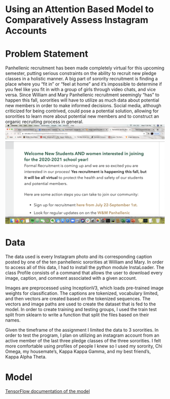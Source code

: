 # Using an Attention Based Model to Comparatively Assess Instagram Accounts

# Problem Statement
Panhellenic recruitment has been made completely virtual for this upcoming semester, putting serious constraints on the ability to recruit new pledge classes in a holistic manner. A big part of sorority recruitment is finding a place where you “fit in” or “feel at home” and it’s impossible to determine if you feel like you fit in with a group of girls through video chats, and vice versa. Since William and Mary Panhellenic recruitment seemingly “has” to happen this fall, sororities will have to utilize as much data about potential new members in order to make informed decisions. Social media, although criticized for being contrived, could pose a potential solution, allowing for sororities to learn more about potential new members and to construct an organic recruiting process in general.
![](recruitment_screenshot.png)

# Data
The data used is every Instagram photo and its corresponding caption posted by one of the ten panhellenic sororities at William and Mary. In order to access all of this data, I had to install the python module InstaLoader. The class Profile consists of a command that allows the user to download every image, caption, and comment associated with a given account. 

Images are preprocessed using InceptionV3, which loads pre-trained image weights for classification. The captions are tokenized, vocabulary limited, and then vectors are created based on the tokenized sequences. The vectors and image paths are used to create the dataset that is fed to the model.
In order to create training and testing groups, I used the train test split from sklearn to write a function that split the files based on their names. 

Given the timeframe of the assignment I limited the data to 3 sororities. In order to test the program, I plan on utilizing an instagram account from an active member of the last three pledge classes of the three sororities. I felt more comfortable using profiles of people I knew so I used my sorority, Chi Omega, my housemate’s, Kappa Kappa Gamma, and my best friend’s, Kappa Alpha Theta. 

# Model
[TensorFlow documentation of the model](https://www.tensorflow.org/tutorials/text/image_captioning#model)


